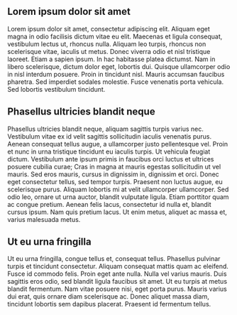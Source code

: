 
## Lorem ipsum dolor sit amet

Lorem ipsum dolor sit amet, consectetur adipiscing elit. Aliquam eget magna in odio facilisis dictum vitae eu elit. Maecenas et ligula consequat, vestibulum lectus ut, rhoncus nulla. Aliquam leo turpis, rhoncus non scelerisque vitae, iaculis ut metus. Donec viverra odio et nisl tristique laoreet. Etiam a sapien ipsum. In hac habitasse platea dictumst. Nam in libero scelerisque, dictum dolor eget, lobortis dui. Quisque ullamcorper odio in nisl interdum posuere. Proin in tincidunt nisl. Mauris accumsan faucibus pharetra. Sed imperdiet sodales molestie. Fusce venenatis porta vehicula. Sed lobortis vestibulum tincidunt.

## Phasellus ultricies blandit neque

Phasellus ultricies blandit neque, aliquam sagittis turpis varius nec. Vestibulum vitae ex id velit sagittis sollicitudin iaculis venenatis purus. Aenean consequat tellus augue, a ullamcorper justo pellentesque vel. Proin et nunc in urna tristique tincidunt eu iaculis turpis. Ut vehicula feugiat dictum. Vestibulum ante ipsum primis in faucibus orci luctus et ultrices posuere cubilia curae; Cras in magna at mauris egestas sollicitudin ut vel mauris. Sed eros mauris, cursus in dignissim in, dignissim et orci. Donec eget consectetur tellus, sed tempor turpis. Praesent non luctus augue, eu scelerisque purus. Aliquam lobortis mi at velit ullamcorper ullamcorper. Sed odio leo, ornare ut urna auctor, blandit vulputate ligula. Etiam porttitor quam ac congue pretium. Aenean felis lacus, consectetur id nulla et, blandit cursus ipsum. Nam quis pretium lacus. Ut enim metus, aliquet ac massa et, varius malesuada metus.

## Ut eu urna fringilla

Ut eu urna fringilla, congue tellus et, consequat tellus. Phasellus pulvinar turpis et tincidunt consectetur. Aliquam consequat mattis quam ac eleifend. Fusce id commodo felis. Proin eget ante nulla. Nulla vel varius mauris. Duis sagittis eros odio, sed blandit ligula faucibus sit amet. Ut eu turpis at metus blandit fermentum. Nam vitae posuere nisi, eget porta purus. Mauris varius dui erat, quis ornare diam scelerisque ac. Donec aliquet massa diam, tincidunt lobortis sem dapibus placerat. Praesent id fermentum tellus.